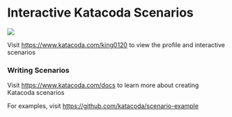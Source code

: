 # Interactive Katacoda Scenarios

[![](http://shields.katacoda.com/katacoda/king0120/count.svg)](https://www.katacoda.com/king0120 "Get your profile on Katacoda.com")

Visit https://www.katacoda.com/king0120 to view the profile and interactive scenarios

### Writing Scenarios
Visit https://www.katacoda.com/docs to learn more about creating Katacoda scenarios

For examples, visit https://github.com/katacoda/scenario-example
